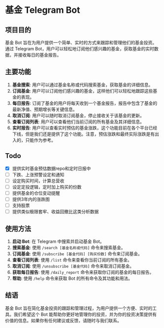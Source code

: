 # 基金 Telegram Bot

## 项目目的

基金 Bot 旨在为用户提供一个简单、实时的方式来跟踪和管理他们的基金投资。通过 Telegram Bot，用户可以轻松地订阅他们感兴趣的基金，获取基金的实时数据，并接收每日的基金报告。

## 主要功能

1. **基金搜索**: 用户可以通过基金名称或代码搜索基金，获取基金的详细信息。
2. **订阅基金**: 用户可以订阅他们感兴趣的基金，这样他们可以轻松地跟踪这些基金的表现。
3. **每日报告**: 订阅了基金的用户将每天收到一个基金报告，报告中包含了基金的最新净值、预期增长等关键信息。
4. **取消订阅**: 用户可以随时取消订阅基金，停止接收关于该基金的更新。
5. **查看订阅列表**: 用户可以查看他们当前订阅的所有基金及其详细信息。
6. **实时报告**: 用户可以查看实时预估的基金涨跌，这个功能目前在各个平台已经下线，但是我们还是提供了这个功能。注意，预估涨跌和最终实际涨跌是有出入的，只能作为参考。

## Todo
- [X] 提供实时基金预估数据repo和定时日报中
- [ ] 下跌、上涨预警设定和通知
- [ ] 设定购买时间，计算总营收
- [ ] 设定定投逻辑，定时加上购买的份数
- [ ] 提供基金的仓位变动提醒
- [ ] 提供3年内的涨跌图
- [ ] 支持股票
- [ ] 提供类似极限套牢、收益回撤比这类分析数据

## 使用方法

1. **启动 Bot**: 在 Telegram 中搜索并启动基金 Bot。
2. **搜索基金**: 使用 `/search [基金名称或代码]` 命令来搜索基金。 
3. **订阅基金**: 使用 `/subscribe [基金代码] [购买份数]` 命令来订阅基金。
4. **查看订阅列表**: 使用 `/list` 命令来查看你当前订阅的所有基金。
5. **取消订阅**: 使用 `/unsubscribe [基金代码]` 命令来取消订阅基金。
6. **获取每日报告**: 使用 `/daily_report` 命令来获取你订阅的基金的每日报告。
7. **帮助**: 使用 `/help` 命令来获取 Bot 的所有命令及其功能和用法。

## 结语

基金 Bot 旨在简化基金投资的跟踪和管理过程，为用户提供一个方便、实时的工具。我们希望这个 Bot 能帮助你更好地管理你的投资，并为你的投资决策提供有价值的信息。如果你有任何建议或反馈，请随时与我们联系。
